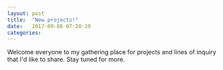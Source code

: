 ```yaml
---
layout: post
title:  "New projects!"
date:   2017-09-08 07:28:19
categories:
---
```

Welcome everyone to my gathering place for projects and lines of inquiry that I'd like to share. Stay tuned for more.
